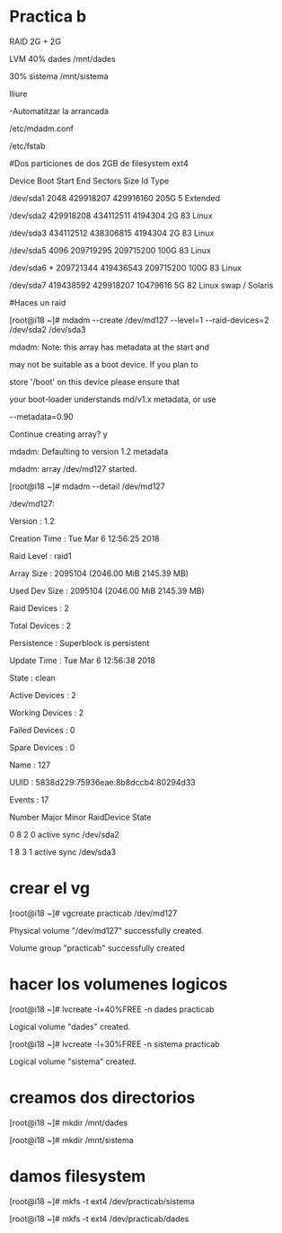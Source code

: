 # Practica b


RAID 2G + 2G

LVM 40% dades	/mnt/dades

30% sistema	/mnt/sistema

lliure

-Automatitzar la arrancada

/etc/mdadm.conf

/etc/fstab


#Dos particiones de dos 2GB de filesystem ext4


Device Boot Start End Sectors Size Id Type

/dev/sda1 2048 429918207 429916160 205G 5 Extended

/dev/sda2 429918208 434112511 4194304 2G 83 Linux

/dev/sda3 434112512 438306815 4194304 2G 83 Linux

/dev/sda5 4096 209719295 209715200 100G 83 Linux

/dev/sda6 * 209721344 419436543 209715200 100G 83 Linux

/dev/sda7 419438592 429918207 10479616 5G 82 Linux swap / Solaris


#Haces un raid


[root@i18 ~]# mdadm --create /dev/md127 --level=1 --raid-devices=2 /dev/sda2 /dev/sda3

mdadm: Note: this array has metadata at the start and

may not be suitable as a boot device. If you plan to

store '/boot' on this device please ensure that

your boot-loader understands md/v1.x metadata, or use

--metadata=0.90

Continue creating array? y

mdadm: Defaulting to version 1.2 metadata

mdadm: array /dev/md127 started.



[root@i18 ~]# mdadm --detail /dev/md127

/dev/md127:

Version : 1.2

Creation Time : Tue Mar 6 12:56:25 2018

Raid Level : raid1

Array Size : 2095104 (2046.00 MiB 2145.39 MB)

Used Dev Size : 2095104 (2046.00 MiB 2145.39 MB)

Raid Devices : 2

Total Devices : 2

Persistence : Superblock is persistent


Update Time : Tue Mar 6 12:56:38 2018

State : clean

Active Devices : 2

Working Devices : 2

Failed Devices : 0

Spare Devices : 0


Name : 127

UUID : 5838d229:75936eae:8b8dccb4:80294d33

Events : 17


Number Major Minor RaidDevice State

0 8 2 0 active sync /dev/sda2

1 8 3 1 active sync /dev/sda3


# crear el vg

[root@i18 ~]# vgcreate practicab /dev/md127

Physical volume "/dev/md127" successfully created.

Volume group "practicab" successfully created


# hacer los volumenes logicos


[root@i18 ~]# lvcreate -l+40%FREE -n dades practicab

Logical volume "dades" created.

[root@i18 ~]# lvcreate -l+30%FREE -n sistema practicab

Logical volume "sistema" created.


# creamos dos directorios


[root@i18 ~]# mkdir /mnt/dades

[root@i18 ~]# mkdir /mnt/sistema


# damos filesystem


[root@i18 ~]# mkfs -t ext4 /dev/practicab/sistema

[root@i18 ~]# mkfs -t ext4 /dev/practicab/dades
